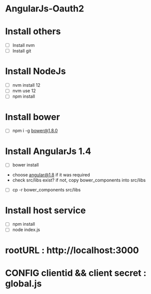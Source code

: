 # AngularJs-Oauth2
# Install others
- [ ] Install nvm
- [ ] Install git
# Install NodeJs
- [ ] nvm install 12
- [ ] nvm use 12
- [ ] npm install
# Install bower 
- [ ] npm i -g bower@1.8.0
# Install AngularJs 1.4
- [ ] bower install
* choose angular@1.8 if it was required
* check src/libs exist?
if not, copy bower_components into src/libs
- [ ] cp -r bower_components src/libs
# Install host service  
- [ ] npm install
- [ ] node index.js
# rootURL : http://localhost:3000
# CONFIG clientid && client secret : global.js